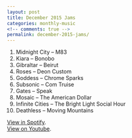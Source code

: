```yaml
---
layout: post
title: December 2015 Jams
categories: monthly-music
<!-- comments: true -->
permalink: december-2015-jams/
---
```


1. Midnight City – M83
2. Kiara – Bonobo
3. Gibraltar – Beirut
4. Roses – Deon Custom
5. Goddess – Chrome Sparks
6. Subsonic – Com Truise
7. Gates – Speak
8. Mosaic – The American Dollar
9. Infinite Cities – The Bright Light Social Hour
10. Deathless – Moving Mountains

[View in Spotify][spotify].  
[View on Youtube][youtube].

[spotify]: https://open.spotify.com/user/fred.hohman/playlist/7kqyZXip8uJShJuHHWlKtq "View in Spotify."
[youtube]: https://www.youtube.com/playlist?list=PL7t4sFPlrvYV_edcrOO6o3m3WkK-nLdl9 "View on Youtube."